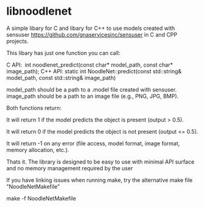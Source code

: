 # libnoodlenet
A simple libary for C and libary for C++ to use models created with sensuser https://github.com/gnaservicesinc/sensuser in C and CPP projects.


This libary has just one function you can call: 

C API: 
int noodlenet_predict(const char* model_path, const char* image_path);
C++ API:
static int NoodleNet::predict(const std::string& model_path, const std::string& image_path)

model_path should be a path to a .model file created with sensuser.
image_path should be a path to an image file (e.g., PNG, JPG, BMP).

Both functions return:

It will return 1 if the model predicts the object is present (output > 0.5).

It will return 0 if the model predicts the object is not present (output <= 0.5).

It will return -1 on any error (file access, model format, image format, memory allocation, etc.).


Thats it. The library is designed to be easy to use with minimal API surface and no memory management required by the user


If you have linking issues when running make, try the alternative make file "NoodleNetMakefile"

make -f NoodleNetMakefile

